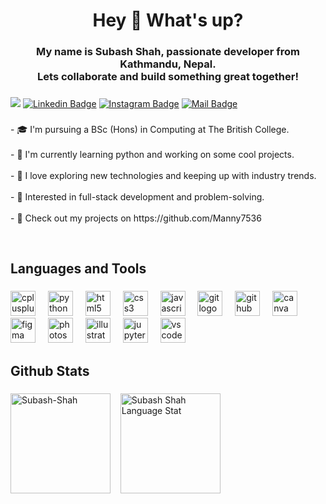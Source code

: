 <h1 align="center">Hey 👋 What's up?</h1>

###

<h3 align="center"><b>My name is Subash Shah, passionate developer from Kathmandu, Nepal.<br> Lets collaborate and build something great together!</b></h3>

###

![](https://komarev.com/ghpvc/?username=Manny7536i&label=Profile%20views&color=0e75b6&style=flat)
[![Linkedin
Badge](https://img.shields.io/badge/-SubashShah-informational?style=flat&labelColor=0e76a8&logo=linkedin&logoColor=white)](http://linkedin.com/in/subash-shah-16076b2b6)
[![Instagram
Badge](https://img.shields.io/badge/-ManishShah-ff69b4?style=flat&labelColor=e84393&logo=instagram&logoColor=white)](https://www.instagram.com/shahsubash47/)
[![Mail
Badge](https://img.shields.io/badge/-Subash%20Shah-red?style=flat&labelColor=c0392b&logo=gmail&logoColor=white)](mailto:subashshah47@gmail.com)

###

<p align="left">- 🎓  I'm pursuing a BSc (Hons) in Computing at The British College.<br><br>- 🌱  I'm currently learning python and working on some cool projects. <br><br>- 🚀  I love exploring new technologies and keeping up with industry trends.<br><br>- 🎯  Interested in full-stack development and problem-solving.<br><br>- 📂 Check out my projects on https://github.com/Manny7536</p>
<br>

###

<h2 align="left">Languages and Tools</h2>

###

<div align="left">
  <img src="https://cdn.jsdelivr.net/gh/devicons/devicon/icons/cplusplus/cplusplus-original.svg" height="40" alt="cplusplus logo"  />
  <img width="12" />
  <img src="https://cdn.jsdelivr.net/gh/devicons/devicon/icons/python/python-original.svg" height="40" alt="python logo"  />
  <img width="12" />
  <img src="https://cdn.jsdelivr.net/gh/devicons/devicon/icons/html5/html5-original.svg" height="40" alt="html5 logo"  />
  <img width="12" />
  <img src="https://cdn.jsdelivr.net/gh/devicons/devicon/icons/css3/css3-original.svg" height="40" alt="css3 logo"  />
  <img width="12" />
  <img src="https://cdn.jsdelivr.net/gh/devicons/devicon/icons/javascript/javascript-original.svg" height="40" alt="javascript logo"  />
  <img width="12" />
  <img src="https://cdn.jsdelivr.net/gh/devicons/devicon/icons/git/git-original.svg" height="40" alt="git logo"  />
  <img width="12" />
  <img src="https://cdn.jsdelivr.net/gh/devicons/devicon/icons/github/github-original.svg" height="40" alt="github logo"  />
  <img width="12" />
  <img src="https://cdn.jsdelivr.net/gh/devicons/devicon/icons/canva/canva-original.svg" height="40" alt="canva logo"  />
  <img width="12" />
  <img src="https://cdn.jsdelivr.net/gh/devicons/devicon/icons/figma/figma-original.svg" height="40" alt="figma logo"  />
  <img width="12" />
  <img src="https://cdn.jsdelivr.net/gh/devicons/devicon/icons/photoshop/photoshop-plain.svg" height="40" alt="photoshop logo"  />
  <img width="12" />
  <img src="https://cdn.jsdelivr.net/gh/devicons/devicon/icons/illustrator/illustrator-plain.svg" height="40" alt="illustrator logo"  />
  <img width="12" />
  <img src="https://cdn.jsdelivr.net/gh/devicons/devicon/icons/jupyter/jupyter-original.svg" height="40" alt="jupyter logo"  />
  <img width="12" />
  <img src="https://cdn.jsdelivr.net/gh/devicons/devicon/icons/vscode/vscode-original.svg" height="40" alt="vscode logo"  />
</div>

###

<h2 align="left">Github Stats</h2>

###

<!-- 
![Ipenywis's github
stats](https://github-readme-stats.vercel.app/api?username=Manny7536&count_private=true&theme=tokyonight) -->

<div>
<img align="center" height="160em" src="https://github-readme-streak-stats.herokuapp.com/?user=Manny7536&theme=tokyonight" alt="Subash-Shah" />
&nbsp;&nbsp;
<img align="center" height="160em" src="https://github-readme-stats.vercel.app/api/top-langs?username=Manny7536&layout=compact&theme=tokyonight" alt="Subash Shah Language Stat" />
</div>

###
